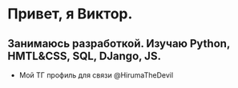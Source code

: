# Привет, я Виктор.

## Занимаюсь разработкой. Изучаю Python, HMTL&CSS, SQL, DJango, JS.
- Мой ТГ профиль для связи @HirumaTheDevil
